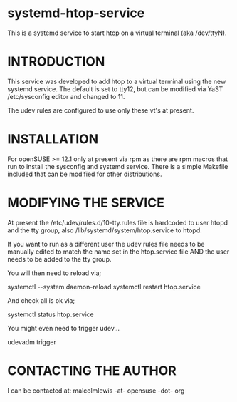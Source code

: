 systemd-htop-service
=====================

This is a systemd service to start htop on a virtual terminal (aka /dev/ttyN).

INTRODUCTION
=====================
This service was developed to add htop to a virtual terminal
using the new systemd service. The default is set to tty12, but
can be modified via YaST /etc/sysconfig editor and changed to 11.

The udev rules are configured to use only these vt's at present.

INSTALLATION
=====================
For openSUSE >= 12.1 only at present via rpm as there are rpm
macros that run to install the sysconfig and systemd service.
There is a simple Makefile included that can be modified for other
distributions.

MODIFYING THE SERVICE
=====================
At present the /etc/udev/rules.d/10-tty.rules file is hardcoded to
user htopd and the tty group, also /lib/systemd/system/htop.service
to htopd.

If you want to run as a different user the udev rules file needs to
be manually edited to match the name set in the htop.service file
AND the user needs to be added to the tty group.

You will then need to reload via;

systemctl --system daemon-reload
systemctl restart htop.service

And check all is ok via;

systemctl status htop.service

You might even need to trigger udev...

udevadm trigger


CONTACTING THE AUTHOR
=====================
I can be contacted at: malcolmlewis -at- opensuse -dot- org
